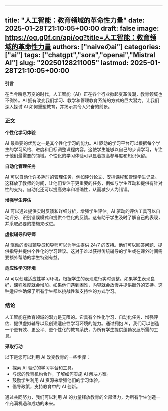 
---
title: "人工智能：教育领域的革命性力量"
date: 2025-01-28T21:10:05+00:00
draft: false
image: https://og.g0f.cn/api/og?title=人工智能：教育领域的革命性力量
authors: ["naiveのai"]
categories: ["ai"]
tags: ["chatgpt","sora","openai","Mistral AI"]
slug: "20250128211005"
lastmod: 2025-01-28T21:10:05+00:00
---
**引言**

在当今瞬息万变的时代，人工智能（AI）正在各个行业掀起变革浪潮，教育领域也不例外。AI 拥有改变我们学习、教学和管理教育系统的方式的巨大潜力。让我们深入探讨 AI 如何重塑教育，并揭示其令人兴奋的前景。

### 正文

**个性化学习体验**

AI 最重要的优势之一是其个性化学习的能力。AI 驱动的学习平台可以根据每个学生的学习风格、进度和目标调整课程内容。这使学生能够以自己的步调学习，专注于他们最需要的领域。个性化的学习体验可以显着提高参与度和知识保留。

**自动化管理任务**

AI 可以自动化许多耗时的管理任务，例如评分论文、安排课程和管理学生记录。这释放了教师的时间，让他们专注于更重要的任务，例如与学生互动和提供有针对性的支持。自动化还可以提高效率和准确性，从而减少人为错误。

**增强学生评估**

AI 可以通过提供实时反馈和详细分析，增强学生评估。AI 驱动的评估工具可以自动评分、识别错误模式和提供个性化的反馈。这有助于学生及时了解自己的表现，并采取必要的措施来改进。

**虚拟辅导和导师**

AI 驱动的虚拟辅导员和导师可以为学生提供 24/7 的支持。他们可以回答问题、提供指导并提供个性化的学习建议。这对于难以获得传统辅导的学生或在课外时间需要额外帮助的学生特别有益。

**适应性学习环境**

AI 可以创建适应性学习环境，根据学生的表现进行实时调整。如果学生表现良好，课程难度就会增加。如果他们遇到困难，内容就会放慢并提供额外的支持。这种适应性确保了所有学生都以挑战性和支持性的方式学习。

### 结论

人工智能在教育领域的潜力是无限的。它具有个性化学习、自动化任务、增强评估、提供虚拟辅导以及创建适应性学习环境的能力。通过拥抱 AI，我们可以创造一个更有效、更公平、更个性化的教育系统，为所有学生提供蓬勃发展所需的工具。

**采取行动**

以下是您可以利用 AI 改变教育的一些步骤：

* 探索 AI 驱动的学习平台和工具。
* 与您的教育机构合作，了解如何实施 AI 解决​​方案。
* 鼓励学生利用 AI 资源来增强他们的学习体验。
* 倡导政策，支持教育中的 AI 创新。

通过共同努力，我们可以利用 AI 的力量释放教育的全部潜力，为所有学生创造一个充满机遇和成功的未来。